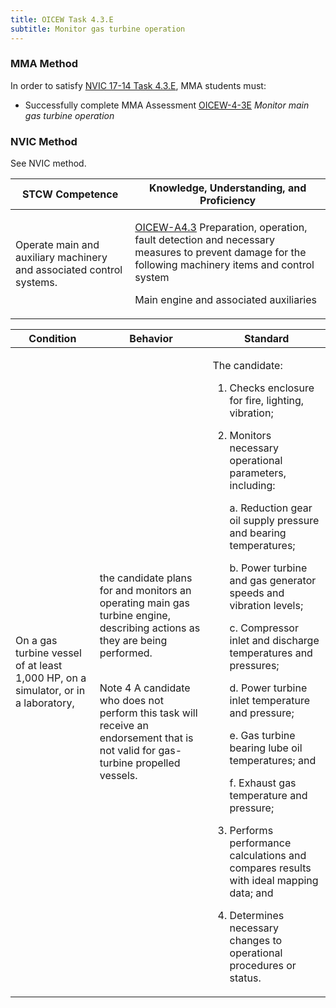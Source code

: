 ```yaml
---
title: OICEW Task 4.3.E 
subtitle: Monitor gas turbine operation
---
```



### MMA Method

In order to satisfy  [NVIC 17-14  Task  4.3.E](/stcw23/assets/images/nvic-17-14.pdf), MMA students must:

* Successfully complete MMA Assessment  [OICEW-4-3E](OICEW-4-3E) *Monitor main gas turbine operation*


### NVIC Method

<a onclick="togglevisibility('nvic_methods')" >See NVIC method.</a>

<div id='nvic_methods' class='hide'>

<table>
<thead>
<tr>
<th class='forty'> STCW Competence </th>
<th class='sixty'> Knowledge, Understanding, and Proficiency </th>
</tr>
</thead>




<tbody>
<tr><td markdown='1'>

Operate main and auxiliary machinery and associated control systems.

</td><td markdown='1'>

[OICEW-A4.3](../../tables/31.html#OICEW-A4.3) Preparation, operation, fault detection and necessary measures to prevent damage for the following machinery items and control system 

Main engine and associated auxiliaries

</td></tr>


</tbody>
</table>


<table>
<thead>
<tr><th class='twenty'>  Condition </th><th class='twenty'> Behavior </th><th  class='sixty'>Standard </th></tr>
</thead>
<tbody >



<tr><td markdown='1'>

On a gas turbine vessel of at least 1,000 HP, on a simulator, or in a laboratory,

</td><td markdown='1'>

the candidate plans for and monitors an operating main gas turbine engine, describing actions as they are being performed.

<br>

<div class="tooltip">Note 4
<span class="tooltiptext">
A candidate who does not perform this task will receive an endorsement that is not valid for gas-turbine propelled vessels.
</span>
</div>


</td><td markdown='1'>

The candidate:

1. Checks enclosure for fire, lighting, vibration;

2. Monitors necessary operational parameters, including:

     a. Reduction gear oil supply pressure and bearing temperatures;

     b. Power turbine and gas generator speeds and vibration levels;

     c. Compressor inlet  and discharge temperatures and pressures;

     d. Power turbine inlet temperature and pressure;

     e. Gas turbine bearing  lube oil temperatures; and

     f. Exhaust gas temperature and pressure;

3. Performs performance calculations and compares results with ideal mapping data; and

4. Determines necessary changes to operational procedures or status.

</td></tr>
</tbody>
</table>
</div>

